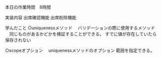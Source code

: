本日の作業時間　8時間


実装内容
出席確認機能
出席削除機能

学んだこと
○uniquenessメソッド
　バリデーションの際に使用するメソッド
　同じものがあるかどかを検証することができる。
 すでに値が存在していたら保存されない
 
 ○scopeオプション
 　uniquenessメソッドのオプション
  範囲を指定できる。
  
  

